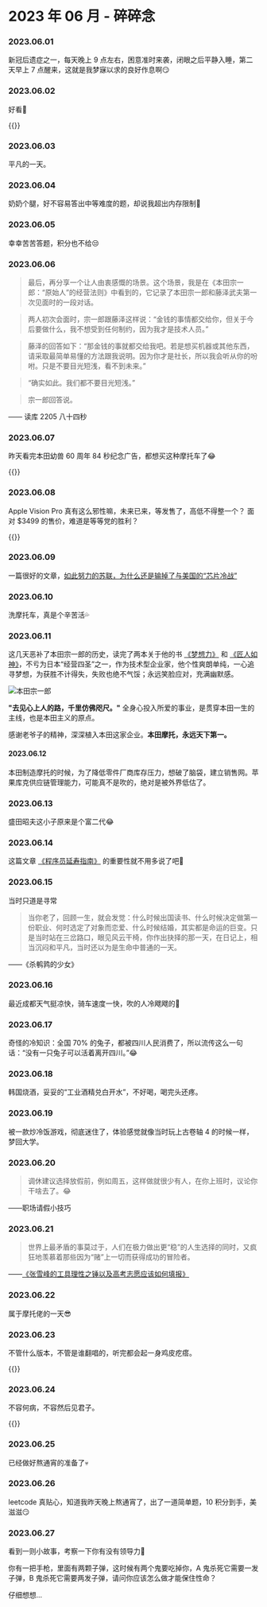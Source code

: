 # 2023 年 06 月 - 碎碎念


### 2023.06.01
新冠后遗症之一，每天晚上 9 点左右，困意准时来袭，闭眼之后平静入睡，第二天早上 7 点醒来，这就是我梦寐以求的良好作息啊😏

### 2023.06.02
好看🥰

{{<bilibili BV1CT411K7vh>}}

### 2023.06.03
平凡的一天。

### 2023.06.04
奶奶个腿，好不容易答出中等难度的题，却说我超出内存限制🤬

### 2023.06.05
幸幸苦苦答题，积分也不给😒

### 2023.06.06
> 最后，再分享一个让人由衷感慨的场景。这个场景，我是在《本田宗一郎：“原始人”的经营法则》中看到的，它记录了本田宗一郎和藤泽武夫第一次见面时的一段对话。

> 两人初次会面时，宗一郎跟藤泽这样说：“金钱的事情都交给你，但关于今后要做什么，我不想受到任何制约，因为我才是技术人员。”

> 藤泽的回答如下：“那金钱的事就都交给我吧。若是想买机器或其他东西，请采取最简单易懂的方法跟我说明。因为你才是社长，所以我会听从你的吩咐。只是不要目光短浅，看不到未来。”

> “确实如此。我们都不要目光短浅。”

> 宗一郎回答说。

—— 读库 2205 八十四秒

### 2023.06.07
昨天看完本田幼兽 60 周年 84 秒纪念广告，都想买这种摩托车了😂

{{<bilibili BV1B3411U79d>}}

### 2023.06.08
Apple Vision Pro 真有这么邪性嘛，未来已来，等发售了，高低不得整一个？ 面对 $3499 的售价，难道是等等党的胜利？

{{<youtube WflBIbpeLKQ>}}

### 2023.06.09
一篇很好的文章，[如此努力的苏联，为什么还是输掉了与美国的“芯片冷战”](https://mp.weixin.qq.com/s/Vqd2tg0Rlx0bSaPxUYc9Cg)

### 2023.06.10
洗摩托车，真是个辛苦活💦

### 2023.06.11
这几天恶补了本田宗一郎的历史，读完了两本关于他的书 [《梦想力》](https://miasanmia.cc/reading-dream-power/) 和 [《匠人如神》](https://miasanmia.cc/reading-craftsmen-are-like-gods/)，不亏为日本“经营四圣”之一，作为技术型企业家，他个性爽朗单纯，一心追寻梦想，为获胜不计得失，失败也绝不气馁；永远笑脸应对，充满幽默感。

![本田宗一郎](https://upload.wikimedia.org/wikipedia/commons/b/bb/Honda_Souichiro_zaikai_1964.jpg)

**"去见心上人的路，千里仿佛咫尺。"** 全身心投入所爱的事业，是贯穿本田一生的主线，也是本田主义的原点。

感谢老爷子的精神，深深植入本田这家企业。**本田摩托，永远天下第一。**

#### 2023.06.12
本田制造摩托的时候，为了降低零件厂商库存压力，想破了脑袋，建立销售网。苹果库克供应链管理能力，可能真不是吹的，绝对是被外界低估了。
  
### 2023.06.13
盛田昭夫这小子原来是个富二代😂

### 2023.06.14
这篇文章 [《程序员延寿指南》](https://github.com/geekan/HowToLiveLonger) 的重要性就不用多说了吧🙂

### 2023.06.15
当时只道是寻常

> 当你老了，回顾一生，就会发觉：什么时候出国读书、什么时候决定做第一份职业、何时选定了对象而恋爱、什么时候结婚，其实都是命运的巨变。只是当时站在三岔路口，眼见风云干椅，你作出抉择的那一天，在日记上，相当沉闷和平凡，当时还以为是生命中普通的一天。

——《杀鹌鹑的少女》

### 2023.06.16
最近成都天气挺凉快，骑车速度一快，吹的人冷飕飕的🥶

### 2023.06.17
奇怪的冷知识：全国 70% 的兔子，都被四川人民消费了，所以流传这么一句话：“没有一只兔子可以活着离开四川。”😂

### 2023.06.18
韩国烧酒，妥妥的“工业酒精兑白开水”，不好喝，喝完头还疼。

### 2023.06.19
被一款炒冷饭游戏，彻底迷住了，体验感觉就像当时玩上古卷轴 4 的时候一样，梦回大学。

### 2023.06.20
> 调休建议选择放假前，例如周五，这样做就很少有人，在你上班时，议论你干啥去了。😂

——职场请假小技巧

### 2023.06.21
> 世界上最矛盾的事莫过于，人们在极力做出更“稳”的人生选择的同时，又疯狂地羡慕着那些因为“赌”上一切而获得成功的冒险者。

——[《张雪峰的工具理性之锤以及高考志愿应该如何填报》](https://jarodise.com/how-to-choose-your-major-rationally)

### 2023.06.22
属于摩托佬的一天😎

### 2023.06.23
不管什么版本，不管是谁翻唱的，听完都会起一身鸡皮疙瘩。

{{<youtube AabAbM_Lmuo>}}

### 2023.06.24
不容何病，不容然后见君子。

{{<bilibili BV1DM4y1E79p>}}

### 2023.06.25
已经做好熬通宵的准备了💀

### 2023.06.26
leetcode 真贴心，知道我昨天晚上熬通宵了，出了一道简单题，10 积分到手，美滋滋😏

### 2023.06.27
看到一则小故事，考察一下你有没有领导力🤔

你有一把手枪，里面有两颗子弹，这时候有两个鬼要吃掉你，A 鬼杀死它需要一发子弹，B 鬼杀死它需要两发子弹，请问你应该怎么做才能保住性命？

仔细想想...

